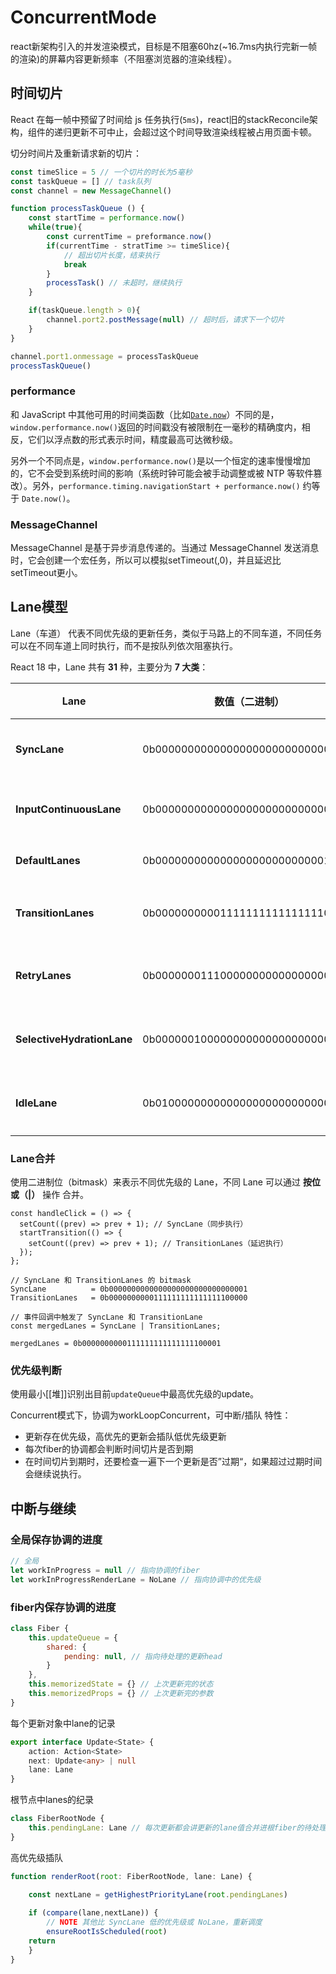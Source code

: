 # ConcurrentMode
react新架构引入的并发渲染模式，目标是不阻塞60hz(~16.7ms内执行完新一帧的渲染)的屏幕内容更新频率（不阻塞浏览器的渲染线程）。

## 时间切片
React 在每一帧中预留了时间给 js 任务执行(`5ms`)，react旧的stackReconcile架构，组件的递归更新不可中止，会超过这个时间导致渲染线程被占用页面卡顿。

切分时间片及重新请求新的切片：
```javascript
const timeSlice = 5 // 一个切片的时长为5毫秒
const taskQueue = [] // task队列
const channel = new MessageChannel() 

function processTaskQueue () {
	const startTime = performance.now()
	while(true){
		const currentTime = preformance.now()
		if(currentTime - stratTime >= timeSlice){
			// 超出切片长度，结束执行
			break
		}
		processTask() // 未超时，继续执行
	}

	if(taskQueue.length > 0){
		channel.port2.postMessage(null) // 超时后，请求下一个切片
	}
}

channel.port1.onmessage = processTaskQueue
processTaskQueue()
```
### performance
和 JavaScript 中其他可用的时间类函数（比如[`Date.now`](https://developer.mozilla.org/zh-CN/docs/Web/JavaScript/Reference/Global_Objects/Date/now)）不同的是，`window.performance.now()`返回的时间戳没有被限制在一毫秒的精确度内，相反，它们以浮点数的形式表示时间，精度最高可达微秒级。

另外一个不同点是，`window.performance.now()`是以一个恒定的速率慢慢增加的，它不会受到系统时间的影响（系统时钟可能会被手动调整或被 NTP 等软件篡改）。另外，`performance.timing.navigationStart + performance.now()` 约等于 `Date.now()`。

### MessageChannel
MessageChannel 是基于异步消息传递的。当通过 MessageChannel 发送消息时，它会创建一个宏任务，所以可以模拟setTimeout(,0)，并且延迟比setTimeout更小。

## Lane模型
Lane（车道） 代表不同优先级的更新任务，类似于马路上的不同车道，不同任务可以在不同车道上同时执行，而不是按队列依次阻塞执行。

React 18 中，Lane 共有 **31** 种，主要分为 **7 大类**：

| **Lane**                   | **数值（二进制）**                       | 过期时间   | **说明**                             |
| -------------------------- | --------------------------------- | ------ | ---------------------------------- |
| **SyncLane**               | 0b0000000000000000000000000000001 | -1ms   | **同步更新（最高优先级）**，如 onClick setState |
| **InputContinuousLane**    | 0b0000000000000000000000000000010 | 250ms  | **输入相关的更新**，如 onChange setState    |
| **DefaultLanes**           | 0b0000000000000000000000000011100 | 5000ms | **默认更新**，如 effect setState         |
| **TransitionLanes**        | 0b0000000000111111111111111100000 | ~      | **过渡更新**，如 useTransition 触发的 UI 更新 |
| **RetryLanes**             | 0b0000000111000000000000000000000 | ~      | **重试更新**，用于 Suspense 失败后重新尝试       |
| **SelectiveHydrationLane** | 0b0000001000000000000000000000000 | ~      | **水合过程的选择性更新**，用于 SSR（服务器端渲染）      |
| **IdleLane**               | 0b0100000000000000000000000000000 | ~      | **空闲更新（最低优先级）**，适用于后台任务            |

### Lane合并
使用二进制位（bitmask）来表示不同优先级的 Lane，不同 Lane 可以通过 **按位或（|）** 操作 合并。
```tsx
const handleClick = () => {
  setCount((prev) => prev + 1); // SyncLane（同步执行）
  startTransition(() => {
    setCount((prev) => prev + 1); // TransitionLanes（延迟执行）
  });
};

// SyncLane 和 TransitionLanes 的 bitmask
SyncLane          = 0b0000000000000000000000000000001
TransitionLanes   = 0b0000000000111111111111111100000

// 事件回调中触发了 SyncLane 和 TransitionLane
const mergedLanes = SyncLane | TransitionLanes;

mergedLanes = 0b0000000000111111111111111100001
```

### 优先级判断
使用最小[[堆]]识别出目前`updateQueue`中最高优先级的update。


Concurrent模式下，协调为workLoopConcurrent，可中断/插队
特性：
- 更新存在优先级，高优先的更新会插队低优先级更新
- 每次fiber的协调都会判断时间切片是否到期
- 在时间切片到期时，还要检查一遍下一个更新是否”过期“，如果超过过期时间会继续说执行。


## 中断与继续
### 全局保存协调的进度
```javascript
// 全局
let workInProgress = null // 指向协调的fiber
let workInProgressRenderLane = NoLane // 指向协调中的优先级
```
### fiber内保存协调的进度
```javascript
class Fiber {
	this.updateQueue = {
		shared: {
			pending: null, // 指向待处理的更新head
		}
	},
	this.memorizedState = {} // 上次更新完的状态
	this.memorizedProps = {} // 上次更新完的参数
}

```
每个更新对象中lane的记录
```typescript
export interface Update<State> {
	action: Action<State>
	next: Update<any> | null
	lane: Lane
}

```
根节点中lanes的纪录
```javascript
class FiberRootNode {
	this.pendingLane: Lane // 每次更新都会讲更新的lane值合并进根fiber的待处理lanes记录中
}
```
高优先级插队
```javascript
function renderRoot(root: FiberRootNode, lane: Lane) {

	const nextLane = getHighestPriorityLane(root.pendingLanes)
	
	if (compare(lane,nextLane)) {
		// NOTE 其他比 SyncLane 低的优先级或 NoLane，重新调度
		ensureRootIsScheduled(root)
	return
	}
}
```